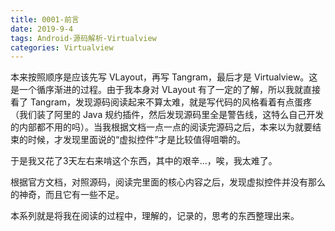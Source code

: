 ```yaml
---
title: 0001-前言
date: 2019-9-4
tags: Android-源码解析-Virtualview
categories: Virtualview
---
```


本来按照顺序是应该先写 VLayout，再写 Tangram，最后才是 Virtualview。这是一个循序渐进的过程。由于我本身对 VLayout 有了一定的了解，所以我就直接看了 Tangram，发现源码阅读起来不算太难，就是写代码的风格看着有点蛋疼（我们装了阿里的 Java 规约插件，然后发现源码里全是警告线，这特么自己开发的内部都不用的吗）。当我根据文档一点一点的阅读完源码之后，本来以为就要结束的时候，才发现里面说的“虚拟控件”才是比较值得咀嚼的。

于是我又花了3天左右来啃这个东西，其中的艰辛...，唉，我太难了。

根据官方文档，对照源码，阅读完里面的核心内容之后，发现虚拟控件并没有那么的神奇，而且它有一些不足。

本系列就是将我在阅读的过程中，理解的，记录的，思考的东西整理出来。

